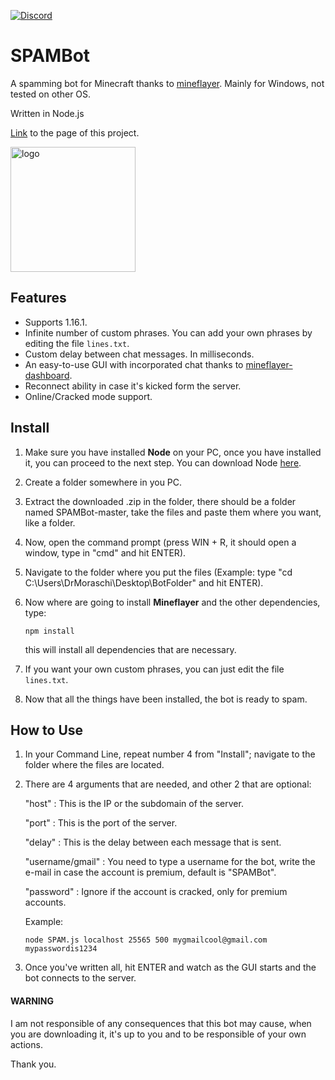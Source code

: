 [![Discord](https://img.shields.io/badge/Chat-Discord-blue.svg)](https://discord.gg/JQeVxbQT5G)
# SPAMBot
A spamming bot for Minecraft thanks to [mineflayer](https://github.com/PrismarineJS/mineflayer). Mainly for Windows, not tested on other OS.

Written in Node.js

[Link](https://drmoraschi.github.io/SPAMBot/) to the page of this project.

<img alt="logo" src="https://github.com/DrMoraschi/SPAMBot/raw/master/projectlogo.jpg" height="200" />

## Features

 * Supports 1.16.1.
 * Infinite number of custom phrases. You can add your own phrases by editing the file `lines.txt`.
 * Custom delay between chat messages. In milliseconds.
 * An easy-to-use GUI with incorporated chat thanks to [mineflayer-dashboard](https://github.com/wvffle/mineflayer-dashboard).
 * Reconnect ability in case it's kicked form the server.
 * Online/Cracked mode support.

## Install

 1. Make sure you have installed **Node** on your PC, once you have installed it, you can proceed to the next step. You can download Node [here](https://nodejs.org/).
 1. Create a folder somewhere in you PC.
 2. Extract the downloaded .zip in the folder, there should be a folder named SPAMBot-master, take the files and paste them where you want, like a folder.
 3. Now, open the command prompt (press WIN + R, it should open a window, type in "cmd" and hit ENTER).
 4. Navigate to the folder where you put the files (Example: type "cd C:\Users\DrMoraschi\Desktop\BotFolder" and hit ENTER).
 5. Now where are going to install **Mineflayer** and the other dependencies, type:
	
	`npm install`
    
    this will install all dependencies that are necessary.

 6. If you want your own custom phrases, you can just edit the file `lines.txt`.
 7. Now that all the things have been installed, the bot is ready to spam.
 
## How to Use

 1. In your Command Line, repeat number 4 from "Install"; navigate to the folder where the files are located.
 2. There are 4 arguments that are needed, and other 2 that are optional:

	"host" : This is the IP or the subdomain of the server.

	"port" : This is the port of the server.
	
	"delay" : This is the delay between each message that is sent.

	"username/gmail" : You need to type a username for the bot, write the e-mail in case the account is premium, default is "SPAMBot".

	"password" : Ignore if the account is cracked, only for premium accounts.

	Example:
	
	```node SPAM.js localhost 25565 500 mygmailcool@gmail.com mypasswordis1234```

 3. Once you've written all, hit ENTER and watch as the GUI starts and the bot connects to the server.
 
 #### WARNING
 
  I am not responsible of any consequences that this bot may cause, when you are downloading it, it's up to you and to be responsible of your own actions.
  
  Thank you.
